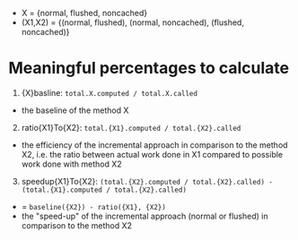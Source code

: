 - X = {normal, flushed, noncached}
- (X1,X2) = {(normal, flushed), (normal, noncached), (flushed, noncached)}

# Meaningful percentages to calculate

1) {X}basline: `total.X.computed / total.X.called`
- the baseline of the method X

2) ratio{X1}To{X2}: `total.{X1}.computed / total.{X2}.called`
- the efficiency of the incremental approach in comparison to the method X2,
  i.e. the ratio between actual work done in X1 compared to possible work done with method X2

3) speedup{X1}To{X2}: `(total.{X2}.computed / total.{X2}.called) - (total.{X1}.computed / total.{X2}.called)`
- = `baseline({X2}) - ratio({X1}, {X2})`
- the "speed-up" of the incremental approach (normal or flushed) in comparison to the method X2

